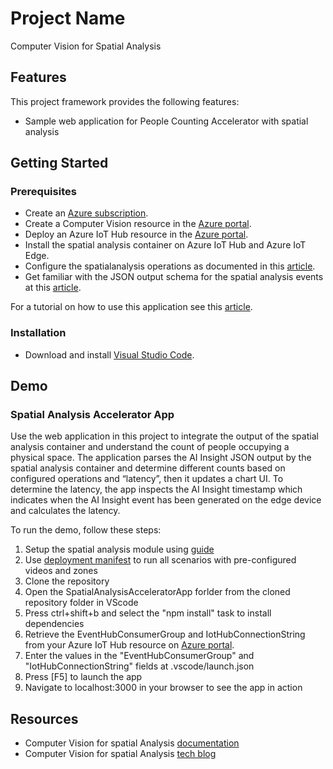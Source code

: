 # Project Name

Computer Vision for Spatial Analysis

## Features

This project framework provides the following features:

* Sample web application for People Counting Accelerator with spatial analysis


## Getting Started

### Prerequisites

- Create an [Azure subscription](https://azure.microsoft.com/free/cognitive-services).
- Create a Computer Vision resource in the [Azure portal](https://portal.azure.com). 
- Deploy an Azure IoT Hub resource in the [Azure portal](https://portal.azure.com). 
- Install the spatial analysis container on Azure IoT Hub and Azure IoT Edge. 
- Configure the spatialanalysis operations as documented in this [article](https://docs.microsoft.com/azure/cognitive-services/computer-vision/spatial-analysis-operations).  
- Get familiar with the JSON output schema for the spatial analysis events at this [article](https://docs.microsoft.com/azure/cognitive-services/computer-vision/spatial-analysis-operations). 

For a tutorial on how to use this application see this [article](https://docs.microsoft.com/azure/cognitive-services/computer-vision/spatial-analysis-web-app).


### Installation

- Download and install [Visual Studio Code](https://code.visualstudio.com/). 

## Demo

### Spatial Analysis Accelerator App

Use the web application in this project to integrate the output of the spatial analysis container and understand the count of people occupying a physical space. The application parses the AI Insight JSON output by the spatial analysis container and determine different counts based on configured operations and “latency”, then it updates a chart UI. To determine the latency, the app inspects the AI Insight timestamp which indicates when the AI Insight event has been generated on the edge device and calculates the latency.

To run the demo, follow these steps:

1. Setup the spatial analysis module using [guide](https://docs.microsoft.com/en-us/azure/cognitive-services/computer-vision/spatial-analysis-container?tabs=azure-stack-edge)
2. Use [deployment manifest](./deployment.json) to run all scenarios with pre-configured videos and zones
2. Clone the repository
3. Open the SpatialAnalysisAcceleratorApp forlder from the cloned repository folder in VScode
4. Press ctrl+shift+b and select the "npm install" task to install dependencies
5. Retrieve the EventHubConsumerGroup and IotHubConnectionString from your Azure IoT Hub resource on [Azure portal](https://portal.azure.com).
6. Enter the values in the "EventHubConsumerGroup" and "IotHubConnectionString" fields at .vscode/launch.json
7. Press [F5] to launch the app
8. Navigate to localhost:3000 in your browser to see the app in action

## Resources

- Computer Vision for spatial Analysis [documentation](https://docs.microsoft.com/azure/cognitive-services/computer-vision/spatial-analysis-container?tabs=azure-stack-edge)
- Computer Vision for spatial Analysis [tech blog](https://techcommunity.microsoft.com/t5/azure-ai/computer-vision-for-spatial-analysis-at-the-edge/ba-p/1666313)

